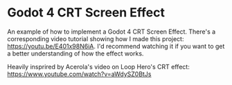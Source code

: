 # Godot 4 CRT Screen Effect
An example of how to implement a Godot 4 CRT Screen Effect. There's a corresponding video tutorial showing how I made this project: https://youtu.be/E401x98N6iA. I'd recommend watching it if you want to get a better understanding of how the effect works.

Heavily insprired by Acerola's video on Loop Hero's CRT effect: https://www.youtube.com/watch?v=aWdySZ0BtJs 
